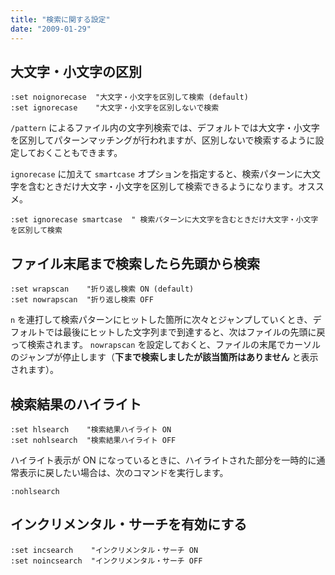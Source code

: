 ```yaml
---
title: "検索に関する設定"
date: "2009-01-29"
---
```


大文字・小文字の区別
----

~~~
:set noignorecase  "大文字・小文字を区別して検索 (default)
:set ignorecase    "大文字・小文字を区別しないで検索
~~~

`/pattern` によるファイル内の文字列検索では、デフォルトでは大文字・小文字を区別してパターンマッチングが行われますが、区別しないで検索するように設定しておくこともできます。

`ignorecase` に加えて `smartcase` オプションを指定すると、検索パターンに大文字を含むときだけ大文字・小文字を区別して検索できるようになります。オススメ。

~~~
:set ignorecase smartcase  " 検索パターンに大文字を含むときだけ大文字・小文字を区別して検索
~~~


ファイル末尾まで検索したら先頭から検索
----

~~~
:set wrapscan    "折り返し検索 ON (default)
:set nowrapscan  "折り返し検索 OFF
~~~

`n` を連打して検索パターンにヒットした箇所に次々とジャンプしていくとき、デフォルトでは最後にヒットした文字列まで到達すると、次はファイルの先頭に戻って検索されます。
`nowrapscan` を設定しておくと、ファイルの末尾でカーソルのジャンプが停止します（**下まで検索しましたが該当箇所はありません** と表示されます）。


検索結果のハイライト
----

~~~
:set hlsearch    "検索結果ハイライト ON
:set nohlsearch  "検索結果ハイライト OFF
~~~

ハイライト表示が ON になっているときに、ハイライトされた部分を一時的に通常表示に戻したい場合は、次のコマンドを実行します。

~~~
:nohlsearch
~~~


インクリメンタル・サーチを有効にする
----

~~~
:set incsearch    "インクリメンタル・サーチ ON
:set noincsearch  "インクリメンタル・サーチ OFF
~~~

